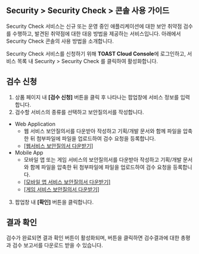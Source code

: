 ## Security > Security Check > 콘솔 사용 가이드

Security Check 서비스는 신규 또는 운영 중인 애플리케이션에 대한 보안 취약점 검수를 수행하고, 발견된 취약점에 대한 대응 방법을 제공하는 서비스입니다. 아래에서 Security Check 콘솔의 사용 방법을 소개합니다.

Security Check 서비스를 신청하기 위해 **TOAST Cloud Console**에 로그인하고, 서비스 목록 내 Security > Security Check 를 클릭하여 활성화합니다.

## 검수 신청
1. 상품 페이지 내 **[검수 신청]** 버튼을 클릭 후 나타나는 팝업창에 서비스 정보를 입력합니다.
2. 검수할 서비스의 종류를 선택하고 보안질의서를 작성합니다.
  - Web Application
    - 웹 서비스 보안질의서를 다운받아 작성하고 기획/개발 문서와 함께 파일을 압축한 뒤 첨부파일에 파일을 업로드하여 검수 요청을 등록합니다.
    - [[웹서비스 보안질의서 다운받기]](http://static.toastoven.net/toastcloud/sdk_download/security/web_security_check.xls)
  - Mobile App
    - 모바일 앱 또는 게임 서비스의 보안질의서를 다운받아 작성하고 기획/개발 문서와 함께 파일을 압축한 뒤 첨부파일에 파일을 업로드하여 검수 요청을 등록합니다.
    - [[모바일 앱 서비스 보안질의서 다운받기]](http://static.toastoven.net/prod_securitycheck/mobile_security_check.xls)
    - [[게임 서비스 보안질의서 다운받기]](http://static.toastoven.net/toastcloud/sdk_download/security/game_security_check.xls)
3. 팝업창 내 **[확인]** 버튼을 클릭합니다.

## 결과 확인

검수가 완료되면 결과 확인 버튼이 활성화되며, 버튼을 클릭하면 검수결과에 대한 총평과 검수 보고서를 다운로드 받을 수 있습니다.
